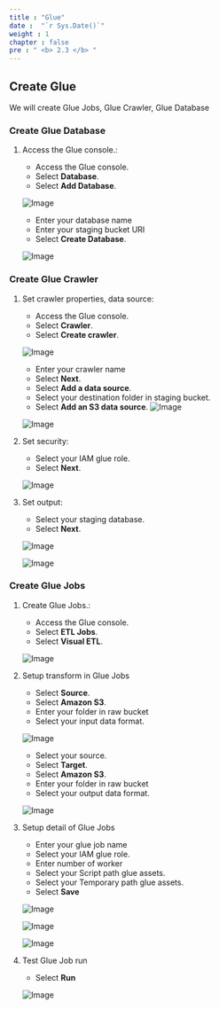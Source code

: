 ```yaml
---
title : "Glue"
date :  "`r Sys.Date()`" 
weight : 1
chapter : false
pre : " <b> 2.3 </b> "
---
```

## Create Glue 

We will create Glue Jobs, Glue Crawler, Glue Database

### Create Glue Database

1. Access the Glue console.:
    - Access the Glue console.
    - Select **Database**.
    - Select **Add Database**.

   ![Image](/repo_pmt_ws-001/images/2/027.png?featherlight=false&width=90pc)

    - Enter your database name
    - Enter your staging bucket URI
    - Select **Create Database**.
   
   ![Image](/repo_pmt_ws-001/images/2/033.png?featherlight=false&width=90pc)

### Create Glue Crawler

1. Set crawler properties, data source:
    - Access the Glue console. 
    - Select **Crawler**.
    - Select **Create crawler**.

   ![Image](/repo_pmt_ws-001/images/2/034.png?featherlight=false&width=90pc)

    - Enter your crawler name
    - Select **Next**.
    - Select **Add a data source**.
    - Select your destination folder in staging bucket. 
    - Select **Add an S3 data source**.
   ![Image](/repo_pmt_ws-001/images/2/046.png?featherlight=false&width=90pc)

   ![Image](/repo_pmt_ws-001/images/2/047.png?featherlight=false&width=90pc)

2. Set security:
   - Select your IAM glue role.
   - Select **Next**.
   
   ![Image](/repo_pmt_ws-001/images/2/048.png?featherlight=false&width=90pc)
3. Set output:
    - Select your staging database.
    - Select **Next**.

   ![Image](/repo_pmt_ws-001/images/2/049.png?featherlight=false&width=90pc)

   ![Image](/repo_pmt_ws-001/images/2/050.png?featherlight=false&width=90pc)

### Create Glue Jobs

1. Create Glue Jobs.:
    - Access the Glue console.
    - Select **ETL Jobs**.
    - Select **Visual ETL**.

   ![Image](/repo_pmt_ws-001/images/2/051.png?featherlight=false&width=90pc)
2.  Setup transform in Glue Jobs
    - Select **Source**.
    - Select **Amazon S3**.
    - Enter your folder in raw bucket 
    - Select your input data format.
    
    ![Image](/repo_pmt_ws-001/images/2/052.png?featherlight=false&width=90pc)
    - Select your source.
    - Select **Target**. 
    - Select **Amazon S3**. 
    - Enter your folder in raw bucket 
    - Select your output data format.
    
    ![Image](/repo_pmt_ws-001/images/2/053.png?featherlight=false&width=90pc)
3.  Setup detail of Glue Jobs
    - Enter your glue job name
    - Select your IAM glue role.
    - Enter number of worker
    - Select your Script path glue assets.
    - Select your Temporary path glue assets.
    - Select **Save**

    ![Image](/repo_pmt_ws-001/images/2/054.png?featherlight=false&width=90pc)

    ![Image](/repo_pmt_ws-001/images/2/055.png?featherlight=false&width=90pc)

    ![Image](/repo_pmt_ws-001/images/2/056.png?featherlight=false&width=90pc)
4. Test Glue Job run
    - Select **Run**

    ![Image](/repo_pmt_ws-001/images/2/064.png?featherlight=false&width=90pc)